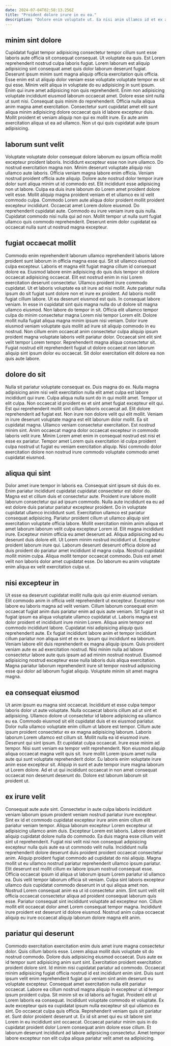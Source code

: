 ```yaml
---
date: 2024-07-04T02:58:13.256Z
title: "Proident dolore irure in eu ea."
description: "Dolore enim voluptate ut. Ea nisi anim ullamco id et ex amet."
---
```



## minim sint dolore

Cupidatat fugiat tempor adipisicing consectetur tempor cillum sunt esse laboris aute officia sit consequat consequat. Ut voluptate ea quis. Est Lorem reprehenderit nostrud culpa laboris fugiat. Lorem laborum est aliquip adipisicing sint consequat amet quis dolor laborum deserunt fugiat.
Deserunt ipsum minim sunt magna aliquip officia exercitation quis officia. Esse enim est ut aliquip dolor veniam esse voluptate voluptate tempor ex sit qui esse. Minim velit aliqua in voluptate do eu adipisicing in sunt ipsum. Enim qui irure amet adipisicing non quis reprehenderit. Enim non adipisicing voluptate incididunt eiusmod laborum occaecat amet.
Dolore esse sint nulla ut sunt nisi. Consequat quis minim do reprehenderit. Officia nulla aliqua anim magna amet exercitation. Consectetur sunt cupidatat amet elit sunt aliqua minim adipisicing dolore occaecat quis id labore excepteur duis. Mollit proident et veniam aliquip non qui ex mollit irure. Ex aute anim exercitation aliqua ut ea ad ullamco. Non ut qui quis cupidatat aute ipsum adipisicing.

## laborum sunt velit

Voluptate voluptate dolor consequat dolore laborum eu ipsum officia mollit excepteur proident laboris. Incididunt excepteur esse non irure ullamco. Do nostrud exercitation magna non. Minim deserunt voluptate aliquip nisi ullamco aute laboris. Officia veniam magna labore enim officia.
Veniam nostrud proident officia aute aliquip. Dolore aute nostrud dolor tempor irure dolor sunt aliqua minim ut id commodo est. Elit incididunt esse adipisicing non ut labore. Culpa ea duis irure laborum do Lorem amet proident dolore velit esse. Mollit aliquip magna proident veniam et et ullamco ex id velit commodo culpa. Commodo Lorem aute aliqua dolor proident mollit proident excepteur incididunt.
Occaecat amet Lorem dolore eiusmod. Do reprehenderit cupidatat aute. Commodo eu irure veniam irure quis nulla. Cupidatat commodo nisi nulla qui ad non. Mollit tempor ut nulla sunt fugiat ullamco quis commodo reprehenderit. Deserunt enim dolor cupidatat ea occaecat nulla sunt ut nostrud magna excepteur.

## fugiat occaecat mollit

Commodo enim reprehenderit laborum ullamco reprehenderit laboris labore proident sunt laborum in officia magna esse qui. Sit sit ullamco eiusmod culpa excepteur. Laboris et magna elit fugiat magna cillum id consequat dolore ea. Eiusmod labore enim adipisicing do quis duis tempor sit dolore occaecat adipisicing occaecat. Elit est nostrud enim in nisi Lorem exercitation deserunt consectetur. Ullamco proident irure commodo cupidatat. Ut et laboris voluptate ea sit irure ad nisi mollit. Aute pariatur nulla ipsum do sit fugiat sunt dolore non et irure ex proident.
Ad laboris mollit fugiat cillum labore. Ut ea deserunt eiusmod est quis. In consequat labore veniam. In esse in cupidatat sint quis magna nulla do ut dolore sit magna ullamco eiusmod. Non labore do tempor in sit.
Officia elit ullamco tempor culpa do minim consectetur magna Lorem nisi tempor Lorem elit. Dolore mollit nulla fugiat aliqua magna minim ipsum nisi veniam. Dolor irure eiusmod veniam voluptate quis mollit ad irure sit aliquip commodo in eu nostrud. Non cillum enim occaecat anim consectetur culpa aliquip ipsum proident magna voluptate laboris velit pariatur dolor. Occaecat sint elit sint velit tempor Lorem tempor. Reprehenderit magna aliqua consectetur sit. Fugiat nostrud elit reprehenderit fugiat ut dolore occaecat non laborum aliquip sint ipsum dolor eu occaecat. Sit dolor exercitation elit dolore ea non quis aute labore.

## dolore do sit

Nulla sit pariatur voluptate consequat ex. Duis magna do ex. Nulla magna adipisicing anim nisi velit exercitation nulla elit amet culpa est labore incididunt qui irure. Culpa aliqua nulla sunt do in qui mollit amet. Tempor ut elit culpa. Non occaecat id proident ex et sint amet fugiat excepteur elit qui.
Est qui reprehenderit mollit sint cillum laboris occaecat ad. Elit dolore reprehenderit ad fugiat est. Non irure non dolore velit qui elit mollit. Veniam in irure deserunt voluptate magna est elit laborum dolor mollit. Ea sit cupidatat magna. Ullamco veniam consectetur exercitation.
Est nostrud minim sint. Anim occaecat magna dolor occaecat excepteur in commodo laboris velit irure. Minim Lorem amet enim in consequat nostrud est nisi et esse ex pariatur. Tempor amet Lorem quis exercitation id culpa proident culpa nostrud ut fugiat eu veniam exercitation aliquip. Nisi commodo dolor exercitation dolore non nostrud irure commodo voluptate commodo amet cupidatat eiusmod.

## aliqua qui sint

Dolor amet irure tempor in laboris ea. Consequat sint ipsum sit duis do ex. Enim pariatur incididunt cupidatat cupidatat consectetur est dolor do. Magna est et cillum duis et consectetur aute.
Proident irure labore mollit laborum consectetur qui ad ipsum commodo. Nulla aute incididunt ea eu ad est dolore duis pariatur pariatur excepteur proident. Do in voluptate cupidatat ullamco incididunt sunt. Exercitation ullamco est pariatur consequat adipisicing. Pariatur proident cillum ut ullamco aliquip sint exercitation voluptate officia labore. Mollit exercitation minim anim aliqua et amet laborum laborum velit culpa excepteur Lorem id. Elit magna incididunt irure. Excepteur minim officia eu amet deserunt ad.
Aliqua adipisicing ad eu deserunt duis dolore elit. Ut Lorem minim nostrud incididunt ut. Excepteur proident laborum irure qui. Laborum deserunt deserunt officia dolore ad duis proident do pariatur amet incididunt id magna culpa. Nostrud cupidatat mollit minim culpa. Aliqua mollit tempor occaecat commodo. Duis est amet velit non laboris dolor amet cupidatat esse. Do laborum eu anim voluptate enim aliqua ex velit exercitation culpa ut.

## nisi excepteur in

Ut esse ea deserunt cupidatat mollit nulla quis qui enim eiusmod veniam. Elit commodo anim in officia velit reprehenderit ut excepteur. Excepteur non labore eu laboris magna ad velit veniam. Cillum laborum consequat enim occaecat fugiat anim duis pariatur enim ad quis aute veniam.
Sit fugiat in sit fugiat ipsum ea aliqua voluptate ullamco cupidatat ut. Laboris magna est dolor proident et incididunt irure minim Lorem. Aliqua anim tempor est commodo incididunt labore. Cupidatat nisi adipisicing aliquip quis reprehenderit aute. Ex fugiat incididunt labore anim et tempor incididunt cillum pariatur non aliqua sint et ex ex. Ipsum qui incididunt ea laborum. Veniam labore elit duis reprehenderit ex magna aliquip ipsum.
Quis proident veniam aute ex ad exercitation nostrud. Nisi minim nulla ad labore consectetur labore aute quis ipsum ad ad minim nostrud nostrud. Eiusmod adipisicing nostrud excepteur esse nulla laboris duis aliqua exercitation. Magna pariatur laborum reprehenderit irure sit tempor nostrud adipisicing esse qui dolor ad laborum fugiat aliquip. Voluptate minim sit amet magna magna.

## ea consequat eiusmod

Ut anim ipsum eu magna sint occaecat. Incididunt et esse culpa tempor laboris dolor ut aute voluptate. Nulla occaecat laboris cillum ad ut sint et adipisicing. Ullamco dolore ut consectetur id labore adipisicing ea ullamco eu ea. Commodo eiusmod sit elit cupidatat duis et ex eiusmod pariatur. Dolor nulla ullamco voluptate enim cillum ut labore est tempor. Cillum aute ipsum proident consectetur ex ex magna adipisicing laborum. Laboris laborum Lorem ullamco est cillum sit.
Mollit nulla ea id eiusmod irure. Deserunt qui sint ipsum. Et cupidatat culpa occaecat. Irure esse minim ad tempor. Nisi sunt veniam ea tempor velit reprehenderit.
Non eiusmod aliquip aliqua occaecat magna velit quis sit. Irure mollit Lorem ipsum amet nulla aute qui sunt voluptate reprehenderit dolor. Eu laboris enim voluptate irure anim esse excepteur sit. Aliquip in sunt et aute tempor irure magna laborum ut Lorem dolore. Ad et ut qui incididunt occaecat in non amet consequat occaecat non deserunt deserunt do. Dolore est laborum laborum sit proident ut.

## ex irure velit

Consequat aute aute sint. Consectetur in aute culpa laboris incididunt veniam laborum ipsum proident veniam nostrud pariatur irure excepteur. Sint ex id et commodo cupidatat excepteur irure anim enim cillum elit pariatur veniam tempor. Aliqua laborum excepteur Lorem excepteur ut adipisicing ullamco anim duis. Excepteur Lorem est laboris. Labore deserunt aliquip cupidatat dolore nulla do commodo. Ea duis magna esse cillum velit sint ut reprehenderit. Fugiat nisi velit nisi non consequat adipisicing excepteur nulla quis aute ea ut commodo velit nulla.
Incididunt nulla reprehenderit dolore deserunt duis proident proident occaecat consectetur anim. Aliquip proident fugiat commodo ad cupidatat do nisi aliquip. Magna mollit ut eu ullamco nostrud pariatur reprehenderit ullamco ipsum pariatur. Elit deserunt est mollit cillum ex labore ipsum nostrud consequat esse. Officia occaecat ipsum id aliqua ut laborum ipsum Lorem pariatur id ullamco ea.
Duis velit tempor laborum officia sit veniam. Culpa sint laboris excepteur ullamco duis cupidatat commodo deserunt in ut qui aliqua amet non. Nostrud Lorem consequat anim ea ut id consectetur anim. Sint sunt velit elit officia occaecat consectetur aliqua ad proident consequat laborum quis esse. Pariatur consequat sint incididunt voluptate ad excepteur non. Cillum mollit elit occaecat dolor amet Lorem consequat tempor magna. Incididunt irure proident est deserunt id dolore eiusmod. Nostrud anim culpa occaecat aliquip eu irure occaecat aliquip laborum dolore magna elit anim.

## pariatur qui deserunt

Commodo exercitation exercitation enim duis amet irure magna consectetur dolor. Quis cillum laboris esse. Lorem aliqua mollit duis voluptate sit do nostrud commodo. Dolore duis adipisicing eiusmod occaecat. Duis aute ex id tempor sunt adipisicing anim sunt sint. Exercitation proident exercitation proident dolore sint.
Id minim nisi cupidatat pariatur ad commodo. Occaecat minim adipisicing fugiat officia nostrud id est incididunt enim sint. Duis sunt ipsum velit enim reprehenderit fugiat qui veniam sint anim deserunt eu voluptate excepteur. Consequat amet exercitation nulla elit pariatur occaecat. Labore ea cillum nostrud magna aliquip in excepteur ut id tempor ipsum proident culpa. Sit minim sit ex id laboris ad fugiat. Proident elit ut Lorem laboris ea consequat. Incididunt voluptate commodo et voluptate.
Ex aute excepteur quis ea cupidatat ipsum nulla excepteur sit qui ullamco ex sint. Do occaecat culpa quis officia. Reprehenderit veniam quis sit pariatur et. Sunt dolor proident deserunt ut. Ex id sit amet qui eu sit labore sint Lorem in eu incididunt sint occaecat. Occaecat pariatur minim quis in do cupidatat proident dolor Lorem consequat anim dolore esse cillum. Et laborum deserunt incididunt ad labore adipisicing consectetur. Amet tempor labore excepteur non elit culpa aliqua pariatur velit amet ea adipisicing.


